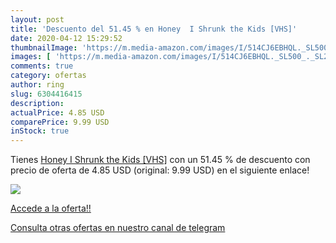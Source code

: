 ```yaml
---
layout: post
title: 'Descuento del 51.45 % en Honey  I Shrunk the Kids [VHS]'
date: 2020-04-12 15:29:52
thumbnailImage: 'https://m.media-amazon.com/images/I/514CJ6EBHQL._SL500_._SL200_.jpg'
images: [ 'https://m.media-amazon.com/images/I/514CJ6EBHQL._SL500_._SL200_.jpg' ]
comments: true
category: ofertas
author: ring
slug: 6304416415
description:
actualPrice: 4.85 USD
comparePrice: 9.99 USD
inStock: true
---
```


Tienes [Honey  I Shrunk the Kids [VHS]](https://www.amazon.com/dp/6304416415/?tag=redken08-20) con un 51.45 % de descuento con precio de oferta de 4.85 USD (original: 9.99 USD) en el siguiente enlace!

[![](https://m.media-amazon.com/images/I/514CJ6EBHQL._SL500_._SL200_.jpg)](https://www.amazon.com/dp/6304416415/?tag=redken08-20)

[Accede a la oferta!!](https://www.amazon.com/dp/6304416415/?tag=redken08-20)

[Consulta otras ofertas en nuestro canal de telegram](https://t.me/s/ofertas25)
